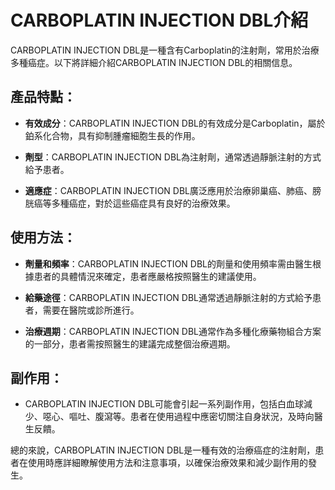 # CARBOPLATIN INJECTION DBL介紹
CARBOPLATIN INJECTION DBL是一種含有Carboplatin的注射劑，常用於治療多種癌症。以下將詳細介紹CARBOPLATIN INJECTION DBL的相關信息。
## 產品特點：
- **有效成分**：CARBOPLATIN INJECTION DBL的有效成分是Carboplatin，屬於鉑系化合物，具有抑制腫瘤細胞生長的作用。
- **劑型**：CARBOPLATIN INJECTION DBL為注射劑，通常透過靜脈注射的方式給予患者。
- **適應症**：CARBOPLATIN INJECTION DBL廣泛應用於治療卵巢癌、肺癌、膀胱癌等多種癌症，對於這些癌症具有良好的治療效果。
## 使用方法：
- **劑量和頻率**：CARBOPLATIN INJECTION DBL的劑量和使用頻率需由醫生根據患者的具體情況來確定，患者應嚴格按照醫生的建議使用。
- **給藥途徑**：CARBOPLATIN INJECTION DBL通常透過靜脈注射的方式給予患者，需要在醫院或診所進行。
- **治療週期**：CARBOPLATIN INJECTION DBL通常作為多種化療藥物組合方案的一部分，患者需按照醫生的建議完成整個治療週期。
## 副作用：
- CARBOPLATIN INJECTION DBL可能會引起一系列副作用，包括白血球減少、噁心、嘔吐、腹瀉等。患者在使用過程中應密切關注自身狀況，及時向醫生反饋。
總的來說，CARBOPLATIN INJECTION DBL是一種有效的治療癌症的注射劑，患者在使用時應詳細瞭解使用方法和注意事項，以確保治療效果和減少副作用的發生。